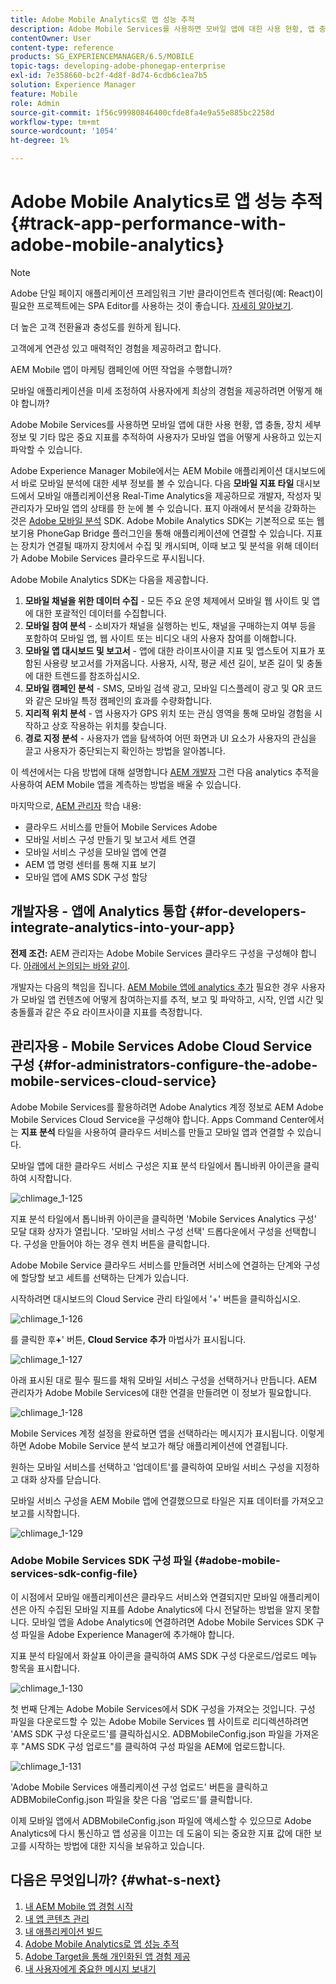 ```yaml
---
title: Adobe Mobile Analytics로 앱 성능 추적
description: Adobe Mobile Services를 사용하면 모바일 앱에 대한 사용 현황, 앱 충돌, 장치 세부 정보 및 기타 많은 중요 지표를 추적하여 사용자가 모바일 앱을 어떻게 사용하고 있는지 파악할 수 있습니다. 자세한 내용은 이 페이지를 참조하십시오.
contentOwner: User
content-type: reference
products: SG_EXPERIENCEMANAGER/6.5/MOBILE
topic-tags: developing-adobe-phonegap-enterprise
exl-id: 7e358660-bc2f-4d8f-8d74-6cdb6c1ea7b5
solution: Experience Manager
feature: Mobile
role: Admin
source-git-commit: 1f56c99980846400cfde8fa4e9a55e885bc2258d
workflow-type: tm+mt
source-wordcount: '1054'
ht-degree: 1%

---
```


# Adobe Mobile Analytics로 앱 성능 추적{#track-app-performance-with-adobe-mobile-analytics}

>[!NOTE]
>
>Adobe 단일 페이지 애플리케이션 프레임워크 기반 클라이언트측 렌더링(예: React)이 필요한 프로젝트에는 SPA Editor를 사용하는 것이 좋습니다. [자세히 알아보기](/help/sites-developing/spa-overview.md).

더 높은 고객 전환율과 충성도를 원하게 됩니다.

고객에게 연관성 있고 매력적인 경험을 제공하려고 합니다.

AEM Mobile 앱이 마케팅 캠페인에 어떤 작업을 수행합니까?

모바일 애플리케이션을 미세 조정하여 사용자에게 최상의 경험을 제공하려면 어떻게 해야 합니까?

Adobe Mobile Services를 사용하면 모바일 앱에 대한 사용 현황, 앱 충돌, 장치 세부 정보 및 기타 많은 중요 지표를 추적하여 사용자가 모바일 앱을 어떻게 사용하고 있는지 파악할 수 있습니다.

Adobe Experience Manager Mobile에서는 AEM Mobile 애플리케이션 대시보드에서 바로 모바일 분석에 대한 세부 정보를 볼 수 있습니다. 다음 **모바일 지표 타일** 대시보드에서 모바일 애플리케이션용 Real-Time Analytics을 제공하므로 개발자, 작성자 및 관리자가 모바일 앱의 상태를 한 눈에 볼 수 있습니다. 표지 아래에서 분석을 강화하는 것은 [Adobe 모바일 분석](https://business.adobe.com/products/analytics/mobile-marketing.html) SDK. Adobe Mobile Analytics SDK는 기본적으로 또는 웹 보기용 PhoneGap Bridge 플러그인을 통해 애플리케이션에 연결할 수 있습니다. 지표는 장치가 연결될 때까지 장치에서 수집 및 캐시되며, 이때 보고 및 분석을 위해 데이터가 Adobe Mobile Services 클라우드로 푸시됩니다.

Adobe Mobile Analytics SDK는 다음을 제공합니다.

1. **모바일 채널을 위한 데이터 수집** - 모든 주요 운영 체제에서 모바일 웹 사이트 및 앱에 대한 포괄적인 데이터를 수집합니다.
1. **모바일 참여 분석** - 소비자가 채널을 실행하는 빈도, 채널을 구매하는지 여부 등을 포함하여 모바일 앱, 웹 사이트 또는 비디오 내의 사용자 참여를 이해합니다.
1. **모바일 앱 대시보드 및 보고서** - 앱에 대한 라이프사이클 지표 및 앱스토어 지표가 포함된 사용량 보고서를 가져옵니다. 사용자, 시작, 평균 세션 길이, 보존 길이 및 충돌에 대한 트렌드를 참조하십시오.
1. **모바일 캠페인 분석** - SMS, 모바일 검색 광고, 모바일 디스플레이 광고 및 QR 코드와 같은 모바일 특정 캠페인의 효과를 수량화합니다.
1. **지리적 위치 분석** - 앱 사용자가 GPS 위치 또는 관심 영역을 통해 모바일 경험을 시작하고 상호 작용하는 위치를 찾습니다.
1. **경로 지정 분석** - 사용자가 앱을 탐색하여 어떤 화면과 UI 요소가 사용자의 관심을 끌고 사용자가 중단되는지 확인하는 방법을 알아봅니다.

이 섹션에서는 다음 방법에 대해 설명합니다 [AEM 개발자](#developers) 그런 다음 analytics 추적을 사용하여 AEM Mobile 앱을 계측하는 방법을 배울 수 있습니다.

마지막으로, [AEM 관리자](#administrators) 학습 내용:

* 클라우드 서비스를 만들어 Mobile Services Adobe
* 모바일 서비스 구성 만들기 및 보고서 세트 연결
* 모바일 서비스 구성을 모바일 앱에 연결
* AEM 앱 명령 센터를 통해 지표 보기
* 모바일 앱에 AMS SDK 구성 할당

## 개발자용 - 앱에 Analytics 통합 {#for-developers-integrate-analytics-into-your-app}

**전제 조건:** AEM 관리자는 Adobe Mobile Services 클라우드 구성을 구성해야 합니다. [아래에서 논의되는 바와 같이](#amscloudserviceconfig).

개발자는 다음의 책임을 집니다. [AEM Mobile 앱에 analytics 추가](/help/mobile/phonegap-add-analytics-to-apps.md) 필요한 경우 사용자가 모바일 앱 컨텐츠에 어떻게 참여하는지를 추적, 보고 및 파악하고, 시작, 인앱 시간 및 충돌률과 같은 주요 라이프사이클 지표를 측정합니다.

## 관리자용 - Mobile Services Adobe Cloud Service 구성 {#for-administrators-configure-the-adobe-mobile-services-cloud-service}

Adobe Mobile Services를 활용하려면 Adobe Analytics 계정 정보로 AEM Adobe Mobile Services Cloud Service을 구성해야 합니다. Apps Command Center에서는 **지표 분석** 타일을 사용하여 클라우드 서비스를 만들고 모바일 앱과 연결할 수 있습니다.

모바일 앱에 대한 클라우드 서비스 구성은 지표 분석 타일에서 톱니바퀴 아이콘을 클릭하여 시작합니다.

![chlimage_1-125](assets/chlimage_1-125.png)

지표 분석 타일에서 톱니바퀴 아이콘을 클릭하면 &#39;Mobile Services Analytics 구성&#39; 모달 대화 상자가 열립니다. &#39;모바일 서비스 구성 선택&#39; 드롭다운에서 구성을 선택합니다. 구성을 만들어야 하는 경우 렌치 버튼을 클릭합니다.

Adobe Mobile Service 클라우드 서비스를 만들려면 서비스에 연결하는 단계와 구성에 할당할 보고 세트를 선택하는 단계가 있습니다.

시작하려면 대시보드의 Cloud Service 관리 타일에서 &#39;+&#39; 버튼을 클릭하십시오.

![chlimage_1-126](assets/chlimage_1-126.png)

를 클릭한 후&#x200B;**+**&#39; 버튼, **Cloud Service 추가** 마법사가 표시됩니다.

![chlimage_1-127](assets/chlimage_1-127.png)

아래 표시된 대로 필수 필드를 채워 모바일 서비스 구성을 선택하거나 만듭니다. AEM 관리자가 Adobe Mobile Services에 대한 연결을 만들려면 이 정보가 필요합니다.

![chlimage_1-128](assets/chlimage_1-128.png)

Mobile Services 계정 설정을 완료하면 앱을 선택하라는 메시지가 표시됩니다. 이렇게 하면 Adobe Mobile Service 분석 보고가 해당 애플리케이션에 연결됩니다.

원하는 모바일 서비스를 선택하고 &#39;업데이트&#39;를 클릭하여 모바일 서비스 구성을 지정하고 대화 상자를 닫습니다.

모바일 서비스 구성을 AEM Mobile 앱에 연결했으므로 타일은 지표 데이터를 가져오고 보고를 시작합니다.

![chlimage_1-129](assets/chlimage_1-129.png)

### Adobe Mobile Services SDK 구성 파일 {#adobe-mobile-services-sdk-config-file}

이 시점에서 모바일 애플리케이션은 클라우드 서비스와 연결되지만 모바일 애플리케이션은 아직 수집된 모바일 지표를 Adobe Analytics에 다시 전달하는 방법을 알지 못합니다. 모바일 앱을 Adobe Analytics에 연결하려면 Adobe Mobile Services SDK 구성 파일을 Adobe Experience Manager에 추가해야 합니다.

지표 분석 타일에서 화살표 아이콘을 클릭하여 AMS SDK 구성 다운로드/업로드 메뉴 항목을 표시합니다.

![chlimage_1-130](assets/chlimage_1-130.png)

첫 번째 단계는 Adobe Mobile Services에서 SDK 구성을 가져오는 것입니다. 구성 파일을 다운로드할 수 있는 Adobe Mobile Services 웹 사이트로 리디렉션하려면 &#39;AMS SDK 구성 다운로드&#39;를 클릭하십시오. ADBMobileConfig.json 파일을 가져온 후 &quot;AMS SDK 구성 업로드&quot;를 클릭하여 구성 파일을 AEM에 업로드합니다.

![chlimage_1-131](assets/chlimage_1-131.png)

&#39;Adobe Mobile Services 애플리케이션 구성 업로드&#39; 버튼을 클릭하고 ADBMobileConfig.json 파일을 찾은 다음 &#39;업로드&#39;를 클릭합니다.

이제 모바일 앱에서 ADBMobileConfig.json 파일에 액세스할 수 있으므로 Adobe Analytics에 다시 통신하고 앱 성공을 이끄는 데 도움이 되는 중요한 지표 값에 대한 보고를 시작하는 방법에 대한 지식을 보유하고 있습니다.

## 다음은 무엇입니까? {#what-s-next}

1. [내 AEM Mobile 앱 경험 시작](/help/mobile/starting-aem-phonegap-app.md)
1. [내 앱 콘텐츠 관리](/help/mobile/phonegap-manage-app-content.md)
1. [내 애플리케이션 빌드](/help/mobile/building-app-mobile-phonegap.md)
1. [Adobe Mobile Analytics로 앱 성능 추적](/help/mobile/phonegap-intro-to-app-analytics.md)
1. [Adobe Target을 통해 개인화된 앱 경험 제공](/help/mobile/phonegap-aem-mobile-content-personalization.md)
1. [내 사용자에게 중요한 메시지 보내기](/help/mobile/phonegap-push-notifications.md)
